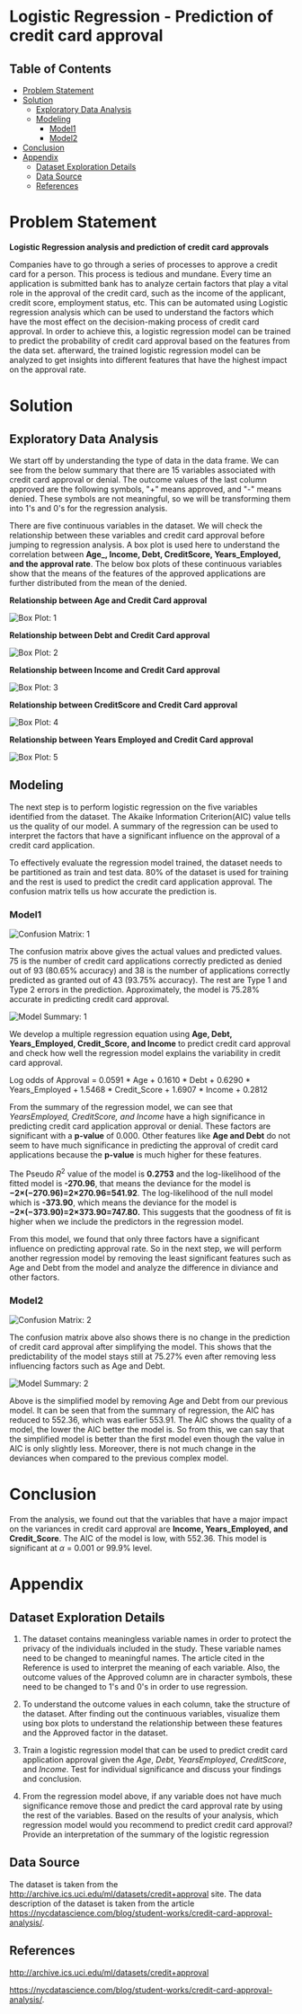 # Logistic Regression - Prediction of credit card approval

## Table of Contents
- [Problem Statement](#problemstatement)
- [Solution](#solution)
  - [Exploratory Data Analysis](#eda)
  - [Modeling](#modeling)
    - [Model1](#model1)
    - [Model2](#model2)
- [Conclusion](#conclusion)
- [Appendix](#appendix)
  - [Dataset Exploration Details](#datsetdetails)
  - [Data Source](#datasource)
  - [References](#references)

# Problem Statement

**Logistic Regression analysis and prediction of credit card approvals**

Companies have to go through a series of processes to approve a credit card for a person. This process is tedious and mundane. Every time an application is submitted bank has to analyze certain factors that play a vital role in the approval of the credit card, such as the income of the applicant, credit score, employment status, etc. This can be automated using Logistic regression analysis which can be used to understand the factors which have the most effect on the decision-making process of credit card approval. In order to achieve this, a logistic regression model can be trained to predict the probability of credit card approval based on the features from the data set. afterward, the trained logistic regression model can be analyzed to get insights into different features that have the highest impact on the approval rate.

# Solution

## Exploratory Data Analysis

We start off by understanding the type of data in the data frame. We can see from the below summary that there are 15 variables associated with credit card approval or denial. The outcome values of the last column approved are the following symbols, "+" means approved, and "-" means denied. These symbols are not meaningful, so we will be transforming them into 1's and 0's for the regression analysis.

There are five continuous variables in the dataset. We will check the relationship between these variables and credit card approval before jumping to regression analysis. A box plot is used here to understand the correlation between **Age_, Income, Debt, CreditScore, Years_Employed, and the approval rate**. The below box plots of these continuous variables show that the means of the features of the approved applications are further distributed from the mean of the denied.

**Relationship between Age and Credit Card approval**

![Box Plot: 1](screenshots/boxplot1.png)

**Relationship between Debt and Credit Card approval**

![Box Plot: 2](screenshots/boxplot2.png)

**Relationship between Income and Credit Card approval**

![Box Plot: 3](screenshots/boxplot3.png)

**Relationship between CreditScore and Credit Card approval**

![Box Plot: 4](screenshots/boxplot4.png)

**Relationship between Years Employed and Credit Card approval**

![Box Plot: 5](screenshots/boxplot5.png)


## Modeling

The next step is to perform logistic regression on the five variables identified from the dataset. The Akaike Information Criterion(AIC) value tells us the quality of our model. A summary of the regression can be used to interpret the factors that have a significant influence on the approval of a credit card application.

To effectively evaluate the regression model trained, the dataset needs to be partitioned as train and test data. 80% of the dataset is used for training and the rest is used to predict the credit card application approval. The confusion matrix tells us how accurate the prediction is.

### Model1

![Confusion Matrix: 1](screenshots/confusion-matrix1.png)


The confusion matrix above gives the actual values and predicted values. 75 is the number of credit card applications correctly predicted as denied out of 93 (80.65% accuracy) and 38 is the number of applications correctly predicted as granted out of 43 (93.75% accuracy). The rest are Type 1 and Type 2 errors in the prediction. Approximately, the model is 75.28% accurate in predicting credit card approval.

![Model Summary: 1](screenshots/model1-summary.png)


We develop a multiple regression equation using __Age, Debt, Years_Employed, Credit_Score, and Income__ to predict credit card approval and check how well the regression model explains the variability in credit card approval.

Log odds of Approval = 0.0591 * Age + 0.1610 * Debt + 0.6290 * Years_Employed + 1.5468 * Credit_Score + 1.6907 * Income + 0.2812

From the summary of the regression model, we can see that __YearsEmployed_, _CreditScore_, and _Income__ have a high significance in predicting credit card application approval or denial. These factors are significant with a __p-value__ of 0.000. Other features like __Age and Debt__ do not seem to have much significance in predicting the approval of credit card applications because the __p-value__ is much higher for these features.

The Pseudo $R^2$ value of the model is __0.2753__ and the log-likelihood of the fitted model is __-270.96__, that means the deviance for the model is **−2×(−270.96)=2×270.96=541.92**. The log-likelihood of the null model which is __-373.90__, which means the deviance for the model is **−2×(−373.90)=2×373.90=747.80.** This suggests that  the goodness of fit is higher when we include the predictors in the regression model. 

From this model, we found that only three factors have a significant influence on predicting approval rate. So in the next step, we will perform another regression model by removing the least significant features such as Age and Debt from the model and analyze the difference in diviance and other factors.

### Model2

![Confusion Matrix: 2](screenshots/confusion-matrix2.png)

The confusion matrix above also shows there is no change in the prediction of credit card approval after simplifying the model. This shows that the predictability of the model stays still at 75.27% even after removing less influencing factors such as Age and Debt.

![Model Summary: 2](screenshots/model2-summary.png)

Above is the simplified model by removing Age and Debt from our previous model. It can be seen that from the summary of regression, the AIC has reduced to 552.36, which was earlier 553.91. The AIC shows the quality of a model, the lower the AIC better the model is. So from this, we can say that the simplified model is better than the first model even though the value in AIC is only slightly less. Moreover, there is not much change in the deviances when compared to the previous complex model.


# Conclusion

From the analysis, we found out that the variables that have a major impact on the variances in credit card approval are __Income, Years_Employed, and Credit_Score__. The AIC of the model is low, with 552.36. This model is significant at $\alpha$ = 0.001 or 99.9% level.

# Appendix

## Dataset Exploration Details

1. The dataset contains meaningless variable names in order to protect the privacy of the individuals included in the study. These variable names need to be changed to meaningful names. The article cited in the Reference is used to interpret the meaning of each variable. Also, the outcome values of the Approved column are in character symbols, these need to be changed to 1's and 0's in order to use regression.

2. To understand the outcome values in each column, take the structure of the dataset. After finding out the continuous variables, visualize them using box plots to understand the relationship between these features and the Approved factor in the dataset.


3. Train a logistic regression model that can be used to predict credit card application approval  given the _Age_, _Debt_, _YearsEmployed_, _CreditScore_, and _Income_. Test for individual significance and discuss your findings and conclusion.

4. From the regression model above, if any variable does not have much significance remove those and predict the card approval rate by using the rest of the variables. Based on the results of your analysis, which regression model would you recommend to predict credit card approval? Provide an interpretation of the summary of the logistic regression


## Data Source 


The dataset is taken from the http://archive.ics.uci.edu/ml/datasets/credit+approval site. The data description of the dataset is taken from the article https://nycdatascience.com/blog/student-works/credit-card-approval-analysis/.



## References

http://archive.ics.uci.edu/ml/datasets/credit+approval    

https://nycdatascience.com/blog/student-works/credit-card-approval-analysis/.

